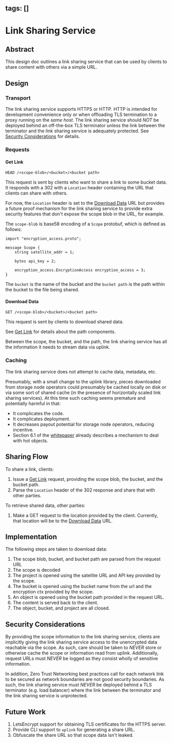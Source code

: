 tags: []
---

# Link Sharing Service

## Abstract

This design doc outlines a link sharing service that can be used by clients
to share content with others via a simple URL.

## Design

### Transport

The link sharing service supports HTTPS or HTTP. HTTP is intended for
development convenience only or when offloading TLS termination to a proxy
running on the *same host*. The link sharing service should *NOT* be deployed
behind an off-the-box TLS terminator unless the link between the terminator and
the link sharing service is adequately protected. See
[Security Considerations](#security-considerations) for details.

### Requests

#### Get Link

`HEAD /<scope-blob>/<bucket>/<bucket path>`

This request is sent by clients who want to share a link to some bucket
data. It responds with a 302 with a `Location` header containing the URL
that clients can share with others.

For now, the `Location` header is set to the [Download Data](#download-data) URL
but provides a future proof mechanism for the link sharing service to provide
extra security features that don't expose the scope blob in the URL, for example.

The `scope-blob` is base58 encoding of a `Scope` protobuf, which
is defined as follows:

```
import "encryption_access.proto";

message Scope {
    string satellite_addr = 1;

    bytes api_key = 2;

    encryption_access.EncryptionAccess encryption_access = 3;
}
```

The `bucket` is the name of the bucket and the `bucket path` is the path
within the bucket to the file being shared.

#### Download Data

`GET /<scope-blob>/<bucket>/<bucket path>`

This request is sent by clients to download shared data.

See [Get Link](#get-link) for details about the path components.

Between the scope, the bucket, and the path, the link sharing service has all
the information it needs to stream data via uplink.

### Caching

The link sharing service does not attempt to cache data, metadata, etc. 

Presumably, with a small change to the uplink library, pieces downloaded from
storage node operators could presumably be cached locally on disk or via some
sort of shared cache (in the presence of horizontally scaled link sharing
services). At this time such caching seems premature and potentially 
harmful in that:

- It complicates the code.
- It complicates deployment.
- It decreases payout potential for storage node operators, reducing incentive.
- Section 6.1 of the [whitepaper](https://storj.io/storjv3.pdf) already describes a mechanism to deal with hot objects.

## Sharing Flow

To share a link, clients:

1. Issue a [Get Link](#get-link) request, providing the scope blob, the bucket, and the bucket path.
2. Parse the `Location` header of the 302 response and share that with other parties.

To retrieve shared data, other parties:

1. Make a GET request to the location provided by the client. Currently, that
   location will be to the [Download Data](#download-data) URL.

## Implementation

The following steps are taken to download data:

1. The scope blob, bucket, and bucket path are parsed from the request URL
2. The scope is decoded
3. The project is opened using the satellite URL and API key provided by the scope.
4. The bucket is opened using the bucket name from the url and the encryption ctx provided by the scope.
5. An object is opened using the bucket path provided in the request URL.
6. The content is served back to the client.
7. The object, bucket, and project are all closed.

## Security Considerations

By providing the scope information to the link sharing service, clients are
implicitly giving the link sharing service access to the unencrypted data
reachable via the scope. As such, care should be taken to *NEVER* store or
otherwise cache the scope or information read from uplink. Additionally,
request URLs must *NEVER* be logged as they consist wholly of sensitive
information.

In addition, Zero Trust Networking best practices call for each network link to
be secured as network boundaries are not good security boundaries. As such, the
link sharing service must *NEVER* be deployed behind a TLS terminator (e.g.
load balancer) where the link between the terminator and the link sharing
service is unprotected.

## Future Work

1. LetsEncrypt support for obtaining TLS certificates for the HTTPS server.
2. Provide CLI support to `uplink` for generating a share URL.
3. Obfuscate the share URL so that scope data isn't leaked.
